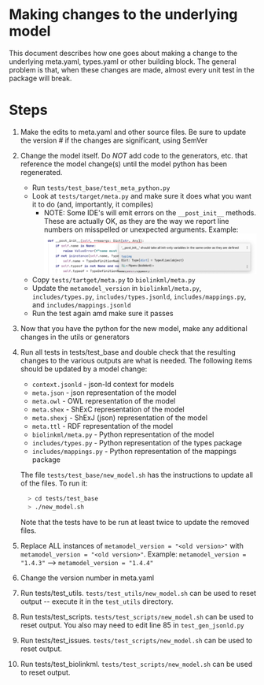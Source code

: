# Making changes to the underlying model
This document describes how one goes about making a change to the underlying meta.yaml, types.yaml or other 
building block.  The general problem is that, when these changes are made, almost every unit test in the package
will break.   

# Steps
1) Make the edits to meta.yaml and other source files.  Be sure to update the version # if the changes are significant, using SemVer
1) Change the model itself.  Do _NOT_ add code to the generators, etc. that reference the model change(s) until the
model python has been regenerated.
    * Run `tests/test_base/test_meta_python.py`
    * Look at `tests/target/meta.py` and make sure it does what you want it to do (and, importantly, it compiles)
        * NOTE: Some IDE's will emit errors on the `__post_init__` methods.  These are actually OK, as they are the way 
        we report line numbers on misspelled or unexpected arguments. Example:
           ![__post_init__ example](images/post_init.png "Post Init warning")
    * Copy `tests/tartget/meta.py` to `biolinkml/meta.py`
    * Update the `metamodel_version` in `biolinkml/meta.py`, `includes/types.py`, `includes/types.jsonld`, `includes/mappings.py`, and `includes/mappings.jsonld`
    * Run the test again amd make sure it passes
2) Now that you have the python for the new model, make any additional changes in the utils or generators
3) Run all tests in tests/test_base and double check that the resulting changes to the various outputs are what is
needed.  The following items should be updated by a model change:
    * `context.jsonld` - json-ld context for models
    * `meta.json` - json representation of the model
    * `meta.owl` - OWL representation of the model
    * `meta.shex` - ShExC representation of the model
    * `meta.shexj` - ShExJ (json) representation of the model
    * `meta.ttl` - RDF representation of the model
    * `biolinkml/meta.py` - Python representation of the model
    * `includes/types.py` - Python representation of the types package
    * `includes/mappings.py` - Python representation of the mappings package
    
    The file `tests/test_base/new_model.sh` has the instructions to update all of the files. To run it:
      ```bash
        > cd tests/test_base
        > ./new_model.sh
      ```
    Note that the tests have to be run at least twice to update the removed files.
4) Replace ALL instances of `metamodel_version = "<old version>"` with `metamodel_version = "<old version>"`.  Example: `metamodel_version = "1.4.3"` --> `metamodel_version = "1.4.4"`
5) Change the version number in meta.yaml
6) Run tests/test_utils.  `tests/test_utils/new_model.sh` can be used to reset output -- execute it in the `test_utils` directory.
5) Run tests/test_scripts.  `tests/test_scripts/new_model.sh` can be used to reset output.  You also may need to edit
line 85 in `test_gen_jsonld.py`
6) Run tests/test_issues. `tests/test_scripts/new_model.sh` can be used to reset output.
7) Run tests/test_biolinkml. `tests/test_scripts/new_model.sh` can be used to reset output.